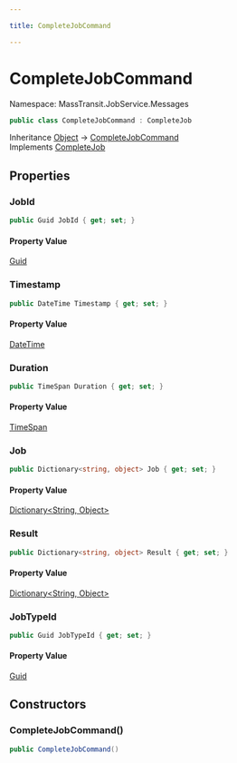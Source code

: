 ```yaml
---

title: CompleteJobCommand

---
```


# CompleteJobCommand

Namespace: MassTransit.JobService.Messages

```csharp
public class CompleteJobCommand : CompleteJob
```

Inheritance [Object](https://learn.microsoft.com/en-us/dotnet/api/system.object) → [CompleteJobCommand](../masstransit-jobservice-messages/completejobcommand)<br/>
Implements [CompleteJob](../../masstransit-abstractions/masstransit-contracts-jobservice/completejob)

## Properties

### **JobId**

```csharp
public Guid JobId { get; set; }
```

#### Property Value

[Guid](https://learn.microsoft.com/en-us/dotnet/api/system.guid)<br/>

### **Timestamp**

```csharp
public DateTime Timestamp { get; set; }
```

#### Property Value

[DateTime](https://learn.microsoft.com/en-us/dotnet/api/system.datetime)<br/>

### **Duration**

```csharp
public TimeSpan Duration { get; set; }
```

#### Property Value

[TimeSpan](https://learn.microsoft.com/en-us/dotnet/api/system.timespan)<br/>

### **Job**

```csharp
public Dictionary<string, object> Job { get; set; }
```

#### Property Value

[Dictionary\<String, Object\>](https://learn.microsoft.com/en-us/dotnet/api/system.collections.generic.dictionary-2)<br/>

### **Result**

```csharp
public Dictionary<string, object> Result { get; set; }
```

#### Property Value

[Dictionary\<String, Object\>](https://learn.microsoft.com/en-us/dotnet/api/system.collections.generic.dictionary-2)<br/>

### **JobTypeId**

```csharp
public Guid JobTypeId { get; set; }
```

#### Property Value

[Guid](https://learn.microsoft.com/en-us/dotnet/api/system.guid)<br/>

## Constructors

### **CompleteJobCommand()**

```csharp
public CompleteJobCommand()
```
